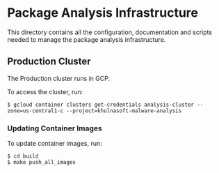 # Package Analysis Infrastructure

This directory contains all the configuration, documentation and scripts needed
to manage the package analysis infrastructure.

## Production Cluster

The Production cluster runs in GCP.

To access the cluster, run:

```shell
$ gcloud container clusters get-credentials analysis-cluster --zone=us-central1-c --project=khulnasoft-malware-analysis
```

### Updating Container Images

To update container images, run:

```shell
$ cd build
$ make push_all_images
```
